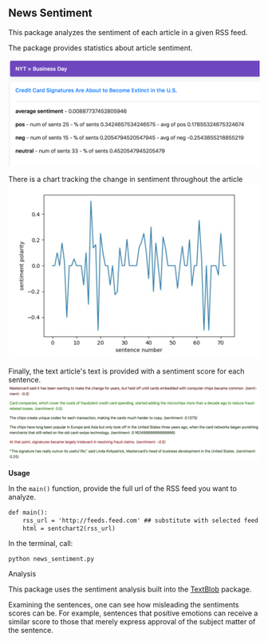 ## News Sentiment

This package analyzes the sentiment of each article in a given RSS feed. 

The package provides statistics about article sentiment.

![statistics](https://github.com/escottgoodwin/news_sentiment/raw/master/static/screenshot2.png)

 There is a chart tracking the change in sentiment throughout the article 
![chart](https://github.com/escottgoodwin/news_sentiment/raw/master/static/screenshot3.png)

Finally, the text article's text is provided with a sentiment score for each sentence. 
![color sents](https://github.com/escottgoodwin/news_sentiment/raw/master/static/screenshot1.png)

**Usage**

In the `main()` function, provide the full url of the RSS feed you want to analyze. 

    def main():
	    rss_url = 'http://feeds.feed.com' ## substitute with selected feed
	    html = sentchart2(rss_url)

In the terminal, call: 

    python news_sentiment.py

Analysis 

This package uses the sentiment analysis built into the [TextBlob](http://textblob.readthedocs.io/en/dev/quickstart.html) package. 

Examining the sentences, one can see how misleading the sentiments scores can be. For example, sentences that positive emotions can receive a similar score to those that merely express approval of the subject matter of the sentence. 


<!--stackedit_data:
eyJoaXN0b3J5IjpbNDMzODk0NDcwLDQwOTEyODI1Nl19
-->